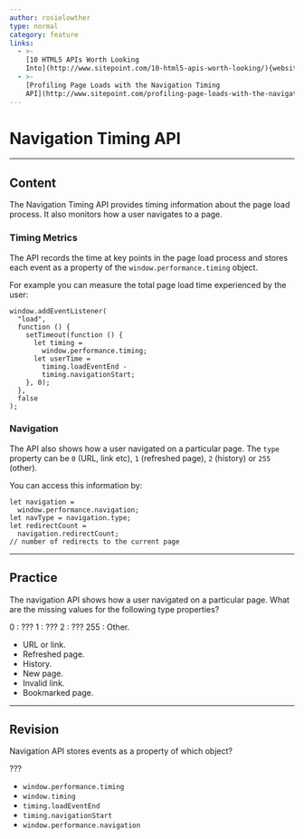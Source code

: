 ```yaml
---
author: rosielowther
type: normal
category: feature
links:
  - >-
    [10 HTML5 APIs Worth Looking
    Into](http://www.sitepoint.com/10-html5-apis-worth-looking/){website}
  - >-
    [Profiling Page Loads with the Navigation Timing
    API](http://www.sitepoint.com/profiling-page-loads-with-the-navigation-timing-api/){website}
---
```


# Navigation Timing API


---

## Content

The Navigation Timing API provides timing information about the page load process. It also monitors how a user navigates to a page.

### Timing Metrics

The API records the time at key points in the page load process and stores each event as a property of the `window.performance.timing` object.

For example you can measure the total page load time experienced by the user:

```plain-text
window.addEventListener(
  "load",
  function () {
    setTimeout(function () {
      let timing =
        window.performance.timing;
      let userTime =
        timing.loadEventEnd -
        timing.navigationStart;
    }, 0);
  },
  false
);
```

### Navigation

The API also shows how a user navigated on a particular page. The `type` property can be `0` (URL, link etc), `1` (refreshed page), `2` (history) or `255` (other).

You can access this information by:

```plain-text
let navigation =
  window.performance.navigation;
let navType = navigation.type;
let redirectCount =
  navigation.redirectCount;
// number of redirects to the current page
```


---

## Practice

The navigation API shows how a user navigated on a particular page. What are the missing values for the following type properties?

0 : ???
1 : ???
2 : ???
255 : Other.

- URL or link.
- Refreshed page.
- History.
- New page.
- Invalid link.
- Bookmarked page.


---

## Revision

Navigation API stores events as a property of which object?

???

- `window.performance.timing`
- `window.timing`
- `timing.loadEventEnd`
- `timing.navigationStart`
- `window.performance.navigation`
 
